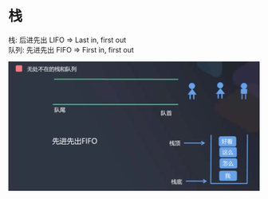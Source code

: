 # 栈

栈: 后进先出 LIFO => Last in, first out   
队列: 先进先出 FIFO => First in, first out

![](../images/32.png)
